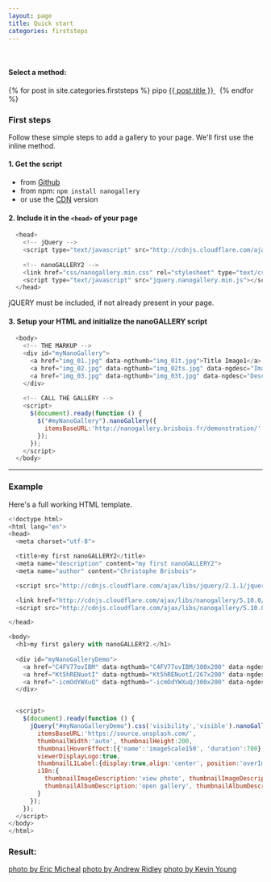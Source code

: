 ```yaml
---
layout: page
title: Quick start
categories: firststeps
---
```

<br>

<h4>Select a method:</h4>
{% for post in site.categories.firststeps %} 
  pipo
  <a markdown="0" class="btn" href="{{ site.url }}{{ post.url }}">{{ post.title }} </a> &nbsp; 
{% endfor %}
  

### First steps

Follow these simple steps to add a gallery to your page. We'll first use the inline method.
  
  
#### 1. Get the script
- from [Github](https://github.com/Kris-B/nanoGALLERY/archive/v5.9.1.zip)  
- from npm: ```npm install nanogallery```  
- or use the [CDN](https://cdnjs.com/libraries/nanogallery) version  
 
#### 2. Include it in the ```<head>``` of your page

~~~ javascript
  <head>
    <!-- jQuery -->
    <script type="text/javascript" src="http://cdnjs.cloudflare.com/ajax/libs/jquery/2.1.1/jquery.min.js"></script>
  
    <!-- nanoGALLERY2 -->
    <link href="css/nanogallery.min.css" rel="stylesheet" type="text/css">
    <script type="text/javascript" src="jquery.nanogallery.min.js"></script>
  </head>
~~~
jQUERY must be included, if not already present in your page.

#### 3. Setup your HTML and initialize the nanoGALLERY script

~~~ javascript
  <body>
    <!-- THE MARKUP -->
    <div id="myNanoGallery">
      <a href="img_01.jpg" data-ngthumb="img_01t.jpg">Title Image1</a>
      <a href="img_02.jpg" data-ngthumb="img_02ts.jpg" data-ngdesc="Image 2 description">Title Image2</a>
      <a href="img_03.jpg" data-ngthumb="img_03t.jpg" data-ngdesc="Description 3">Title Image3</a>
    </div>
    
    <!-- CALL THE GALLERY -->
    <script>
      $(document).ready(function () {
        $("#myNanoGallery").nanoGallery({
          itemsBaseURL:'http://nanogallery.brisbois.fr/demonstration/'
        });
      });
    </script>
  </body>
~~~

  
------------------

### Example
Here's a full working HTML template.

~~~ javascript
<!doctype html>
<html lang="en">
<head>
  <meta charset="utf-8">

  <title>my first nanoGALLERY2</title>
  <meta name="description" content="my first nanoGALLERY2">
  <meta name="author" content="Christophe Brisbois">

  <script src="http://cdnjs.cloudflare.com/ajax/libs/jquery/2.1.1/jquery.min.js"></script>

  <link href="http://cdnjs.cloudflare.com/ajax/libs/nanogallery/5.10.0/css/nanogallery.min.css" rel="stylesheet">
  <script src="http://cdnjs.cloudflare.com/ajax/libs/nanogallery/5.10.0/jquery.nanogallery.min.js"></script>  

</head>

<body>
  <h1>my first galery with nanoGALLERY2.</h1>
  
  <div id="myNanoGalleryDemo">
    <a href="C4FV77ovIBM" data-ngthumb="C4FV77ovIBM/300x200" data-ngdesc="Lindsay, Canada">photo by Eric Micheal</a>
    <a href="Kt5hRENuotI" data-ngthumb="Kt5hRENuotI/267x200" data-ngdesc="Quiraing, Portree, United Kingdom">photo by Andrew Ridley</a>
    <a href="-icmOdYWXuQ" data-ngthumb="-icmOdYWXuQ/300x200" data-ngdesc="New York">photo by Kevin Young</a>
  </div>


  <script>
    $(document).ready(function () {
      jQuery("#myNanoGalleryDemo").css('visibility','visible').nanoGallery({
        itemsBaseURL:'https://source.unsplash.com/',
        thumbnailWidth:'auto', thumbnailHeight:200,
        thumbnailHoverEffect:[{'name':'imageScale150', 'duration':700},{'name':'labelAppear75', duration':400},{'name':'descriptionAppear', 'duration':1000}],
        viewerDisplayLogo:true,
        thumbnailL1Label:{display:true,align:'center', position:'overImageOnMiddle'},
        i18n:{
          thumbnailImageDescription:'view photo', thumbnailImageDescription_FR:'afficher photo',
          thumbnailAlbumDescription:'open gallery', thumbnailAlbumDescription_FR:'ouvrir galerie'
        }
      });
    });  
  </script>
</body>
</html>
~~~

### Result:

<div id="myNanoGalleryDemo">
  <a href="C4FV77ovIBM" data-ngthumb="C4FV77ovIBM/300x200" data-ngdesc="Lindsay, Canada">photo by Eric Micheal</a>
  <a href="Kt5hRENuotI" data-ngthumb="Kt5hRENuotI/267x200" data-ngdesc="Quiraing, Portree, United Kingdom">photo by Andrew Ridley</a>
  <a href="-icmOdYWXuQ" data-ngthumb="-icmOdYWXuQ/300x200" data-ngdesc="New York">photo by Kevin Young</a>
</div>


<script>
  $(document).ready(function () {
    jQuery("#myNanoGalleryDemo").css('visibility','visible').nanoGallery({
      itemsBaseURL:'https://source.unsplash.com/',
      thumbnailWidth:'auto', thumbnailHeight:200,
      thumbnailHoverEffect:[{'name':'imageScale150', 'duration':700},{'name':'labelAppear75',           'duration':400},{'name':'descriptionAppear', 'duration':1000}],
      viewerDisplayLogo:true,
      thumbnailL1Label:{display:true,align:'center', position:'overImageOnMiddle'},
      i18n:{
        thumbnailImageDescription:'view photo', thumbnailImageDescription_FR:'afficher photo',
        thumbnailAlbumDescription:'open gallery', thumbnailAlbumDescription_FR:'ouvrir galerie'
      }
    });
  });  
</script>



